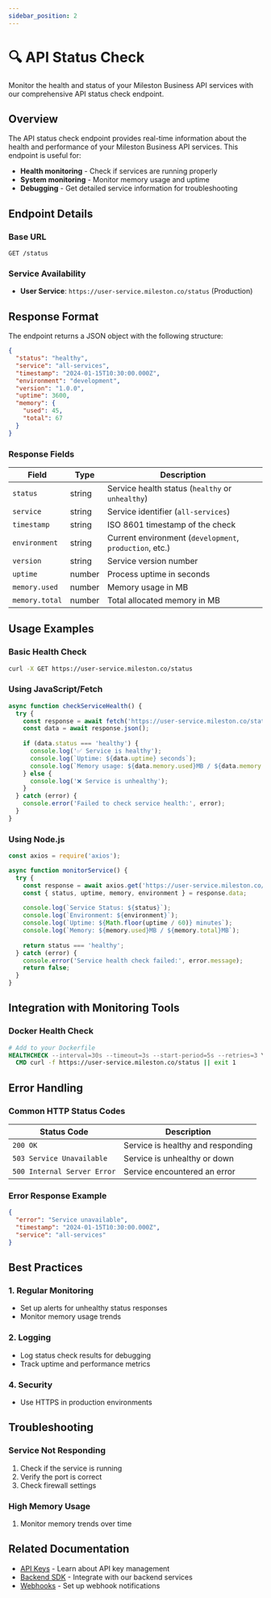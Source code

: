 ```yaml
---
sidebar_position: 2
---
```


# 🔍 API Status Check

Monitor the health and status of your Mileston Business API services with our comprehensive API status check endpoint.

## Overview

The API status check endpoint provides real-time information about the health and performance of your Mileston Business API services. This endpoint is useful for:

- **Health monitoring** - Check if services are running properly
- **System monitoring** - Monitor memory usage and uptime
- **Debugging** - Get detailed service information for troubleshooting

## Endpoint Details

### Base URL
```
GET /status
```

### Service Availability
- **User Service**: `https://user-service.mileston.co/status` (Production)

## Response Format

The endpoint returns a JSON object with the following structure:

```json
{
  "status": "healthy",
  "service": "all-services",
  "timestamp": "2024-01-15T10:30:00.000Z",
  "environment": "development",
  "version": "1.0.0",
  "uptime": 3600,
  "memory": {
    "used": 45,
    "total": 67
  }
}
```

### Response Fields

| Field | Type | Description |
|-------|------|-------------|
| `status` | string | Service health status (`healthy` or `unhealthy`) |
| `service` | string | Service identifier (`all-services`) |
| `timestamp` | string | ISO 8601 timestamp of the check |
| `environment` | string | Current environment (`development`, `production`, etc.) |
| `version` | string | Service version number |
| `uptime` | number | Process uptime in seconds |
| `memory.used` | number | Memory usage in MB |
| `memory.total` | number | Total allocated memory in MB |

## Usage Examples

### Basic Health Check

```bash
curl -X GET https://user-service.mileston.co/status
```

### Using JavaScript/Fetch

```javascript
async function checkServiceHealth() {
  try {
    const response = await fetch('https://user-service.mileston.co/status');
    const data = await response.json();
    
    if (data.status === 'healthy') {
      console.log('✅ Service is healthy');
      console.log(`Uptime: ${data.uptime} seconds`);
      console.log(`Memory usage: ${data.memory.used}MB / ${data.memory.total}MB`);
    } else {
      console.log('❌ Service is unhealthy');
    }
  } catch (error) {
    console.error('Failed to check service health:', error);
  }
}
```

### Using Node.js

```javascript
const axios = require('axios');

async function monitorService() {
  try {
    const response = await axios.get('https://user-service.mileston.co/status');
    const { status, uptime, memory, environment } = response.data;
    
    console.log(`Service Status: ${status}`);
    console.log(`Environment: ${environment}`);
    console.log(`Uptime: ${Math.floor(uptime / 60)} minutes`);
    console.log(`Memory: ${memory.used}MB / ${memory.total}MB`);
    
    return status === 'healthy';
  } catch (error) {
    console.error('Service health check failed:', error.message);
    return false;
  }
}
```

## Integration with Monitoring Tools

### Docker Health Check

```dockerfile
# Add to your Dockerfile
HEALTHCHECK --interval=30s --timeout=3s --start-period=5s --retries=3 \
  CMD curl -f https://user-service.mileston.co/status || exit 1
```

## Error Handling

### Common HTTP Status Codes

| Status Code | Description |
|-------------|-------------|
| `200 OK` | Service is healthy and responding |
| `503 Service Unavailable` | Service is unhealthy or down |
| `500 Internal Server Error` | Service encountered an error |

### Error Response Example

```json
{
  "error": "Service unavailable",
  "timestamp": "2024-01-15T10:30:00.000Z",
  "service": "all-services"
}
```

## Best Practices

### 1. Regular Monitoring
- Set up alerts for unhealthy status responses
- Monitor memory usage trends

### 2. Logging
- Log status check results for debugging
- Track uptime and performance metrics

### 4. Security
- Use HTTPS in production environments

## Troubleshooting

### Service Not Responding
1. Check if the service is running
2. Verify the port is correct
3. Check firewall settings

### High Memory Usage
1. Monitor memory trends over time


## Related Documentation

- [API Keys](/docs/api-keys/test-api-key) - Learn about API key management
- [Backend SDK](/docs/mileston-sdks/backend-sdk) - Integrate with our backend services
- [Webhooks](/docs/webooks/webhooks) - Set up webhook notifications 